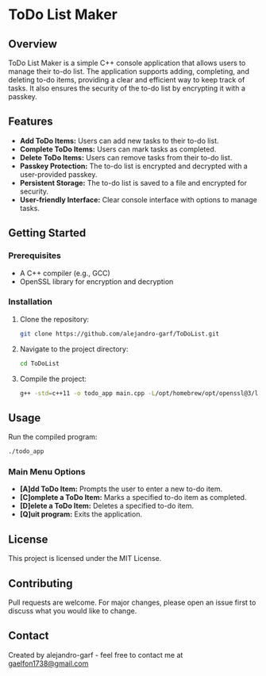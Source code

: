 # ToDo List Maker

## Overview
ToDo List Maker is a simple C++ console application that allows users to manage their to-do list. The application supports adding, completing, and deleting to-do items, providing a clear and efficient way to keep track of tasks. It also ensures the security of the to-do list by encrypting it with a passkey.

## Features
- **Add ToDo Items:** Users can add new tasks to their to-do list.
- **Complete ToDo Items:** Users can mark tasks as completed.
- **Delete ToDo Items:** Users can remove tasks from their to-do list.
- **Passkey Protection:** The to-do list is encrypted and decrypted with a user-provided passkey.
- **Persistent Storage:** The to-do list is saved to a file and encrypted for security.
- **User-friendly Interface:** Clear console interface with options to manage tasks.

## Getting Started

### Prerequisites
- A C++ compiler (e.g., GCC)
- OpenSSL library for encryption and decryption

### Installation
1. Clone the repository:
    ```sh
    git clone https://github.com/alejandro-garf/ToDoList.git
    ```
2. Navigate to the project directory:
    ```sh
    cd ToDoList
    ```
3. Compile the project:
    ```sh
    g++ -std=c++11 -o todo_app main.cpp -L/opt/homebrew/opt/openssl@3/lib -I/opt/homebrew/opt/openssl@3/include -lssl -lcrypto
    ```

## Usage
Run the compiled program:
```sh
./todo_app
```

### Main Menu Options
- **[A]dd ToDo Item:** Prompts the user to enter a new to-do item.
- **[C]omplete a ToDo Item:** Marks a specified to-do item as completed.
- **[D]elete a ToDo Item:** Deletes a specified to-do item.
- **[Q]uit program:** Exits the application.

## License
This project is licensed under the MIT License.

## Contributing
Pull requests are welcome. For major changes, please open an issue first to discuss what you would like to change.

## Contact
Created by alejandro-garf - feel free to contact me at gaelfon1738@gmail.com
